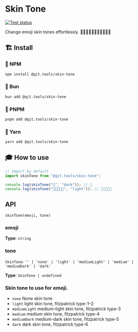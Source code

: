 # Skin Tone

[![Test status](https://github.com/Qit-tools/skin-tone/workflows/Node.js%20CI/badge.svg)](https://github.com/Qit-tools/skin-tone/actions/workflows/node.js.yml)

Change emoji skin tones effortlessly. 🧛🧛🏻🧛🏼🧛🏽🧛🏾🧛🏿 

## 🏗️ Install

### 🎉 NPM

```bash
npm install @qit.tools/skin-tone
```

### 🧁 Bun

```bash
bun add @qit.tools/skin-tone
```

### 🌟 PNPM

```bash
pnpm add @qit.tools/skin-tone
```

### 🧶 Yarn

```bash
yarn add @qit.tools/skin-tone
```

## 🎓 How to use

```ts
// Import by default
import skinTone from "@qit.tools/skin-tone";

console.log(skinTone("🧁", "dark")); // 🧁
console.log(skinTone("🧑🏿‍🤝‍🧑🏿", "light")); // 🧑🏻‍🤝‍🧑🏻
```

## API

`skinTone(emoji, tone)`

### emoji

**Type**: `string`

### tone

`SkinTone`: `'' | 'none' | 'light' | 'mediumLight' | 'medium' | 'mediumDark' | 'dark'`

**Type**: `SkinTone | undefined`

### Skin tone to use for emoji.

- `none` None skin tone
- `light` light skin tone, fitzpatrick type-1–2
- `mediumLight` medium-light skin tone, fitzpatrick type-3
- `medium` medium skin tone, fitzpatrick type-4
- `mediumDark` medium-dark skin tone, fitzpatrick type-5
- `dark` dark skin tone, fitzpatrick type-6
